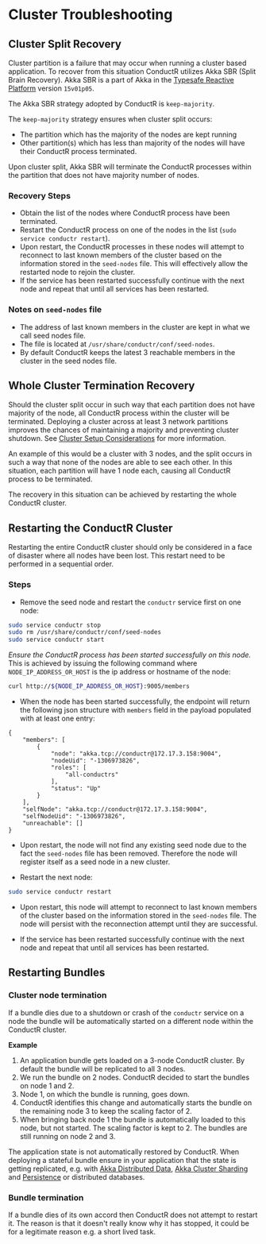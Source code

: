 # Cluster Troubleshooting

## Cluster Split Recovery

Cluster partition is a failure that may occur when running a cluster based application. To recover from this situation ConductR utilizes Akka SBR (Split Brain Recovery). Akka SBR is a part of Akka in the [Typesafe Reactive Platform](http://www.typesafe.com/products/typesafe-reactive-platform) version `15v01p05`.

The Akka SBR strategy adopted by ConductR is `keep-majority`.

The `keep-majority` strategy ensures when cluster split occurs:

* The partition which has the majority of the nodes are kept running
* Other partition(s) which has less than majority of the nodes will have their ConductR process terminated.

Upon cluster split, Akka SBR will terminate the ConductR processes within the partition that does not have majority number of nodes.

### Recovery Steps

* Obtain the list of the nodes where ConductR process have been terminated.
* Restart the ConductR process on one of the nodes in the list (`sudo service conductr restart`).
* Upon restart, the ConductR processes in these nodes will attempt to reconnect to last known members of the cluster based on the information stored in the `seed-nodes` file. This will effectively allow the restarted node to rejoin the cluster.
* If the service has been restarted successfully continue with the next node and repeat that until all services has been restarted.

### Notes on `seed-nodes` file

* The address of last known members in the cluster are kept in what we call seed nodes file.
* The file is located at `/usr/share/conductr/conf/seed-nodes`.
* By default ConductR keeps the latest 3 reachable members in the cluster in the seed nodes file.

## Whole Cluster Termination Recovery

Should the cluster split occur in such way that each partition does not have majority of the node, all ConductR process within the cluster will be terminated. Deploying a cluster across at least 3 network partitions improves the chances of maintaining a majority and preventing cluster shutdown. See [Cluster Setup Considerations](ClusterSetupConsiderations) for more information.

An example of this would be a cluster with 3 nodes, and the split occurs in such a way that none of the nodes are able to see each other. In this situation, each partition will have 1 node each, causing all ConductR process to be terminated.

The recovery in this situation can be achieved by restarting the whole ConductR cluster.

## Restarting the ConductR Cluster

Restarting the entire ConductR cluster should only be considered in a face of disaster where all nodes have been lost. This restart need to be performed in a sequential order.

### Steps

* Remove the seed node and restart the `conductr` service first on one node:

```bash
sudo service conductr stop
sudo rm /usr/share/conductr/conf/seed-nodes
sudo service conductr start
```

*Ensure the ConductR process has been started successfully on this node.* This is achieved by issuing the following command where `NODE_IP_ADDRESS_OR_HOST` is the ip address or hostname of the node:

```bash
curl http://${NODE_IP_ADDRESS_OR_HOST}:9005/members
```

* When the node has been started successfully, the endpoint will return the following json structure with `members` field in the payload populated with at least one entry:

```
{
    "members": [
        {
            "node": "akka.tcp://conductr@172.17.3.158:9004",
            "nodeUid": "-1306973826",
            "roles": [
                "all-conductrs"
            ],
            "status": "Up"
        }
    ],
    "selfNode": "akka.tcp://conductr@172.17.3.158:9004",
    "selfNodeUid": "-1306973826",
    "unreachable": []
}
```

* Upon restart, the node will not find any existing seed node due to the fact the `seed-nodes` file has been removed. Therefore the node will register itself as a seed node in a new cluster.

* Restart the next node:

```bash
sudo service conductr restart
```

* Upon restart, this node will attempt to reconnect to last known members of the cluster based on the information stored in the `seed-nodes` file. The node will persist with the reconnection attempt until they are successful.

* If the service has been restarted successfully continue with the next node and repeat that until all services has been restarted.


## Restarting Bundles

### Cluster node termination

If a bundle dies due to a shutdown or crash of the `conductr` service on a node the bundle will be automatically started on a different node within the ConductR cluster.
   
**Example**

1. An application bundle gets loaded on a 3-node ConductR cluster. By default the bundle will be replicated to all 3 nodes.
2. We run the bundle on 2 nodes. ConductR decided to start the bundles on node 1 and 2.
3. Node 1, on which the bundle is running, goes down.
4. ConductR identifies this change and automatically starts the bundle on the remaining node 3 to keep the scaling factor of 2.
5. When bringing back node 1 the bundle is automatically loaded to this node, but not started. The scaling factor is kept to 2. The bundles are still running on node 2 and 3.

The application state is not automatically restored by ConductR. When deploying a stateful bundle ensure in your application that the state is getting replicated, e.g. with [Akka Distributed Data](http://doc.akka.io/docs/akka/snapshot/scala/distributed-data.html), [Akka Cluster Sharding](http://doc.akka.io/docs/akka/snapshot/scala/cluster-sharding.html) and [Persistence](http://doc.akka.io/docs/akka/snapshot/scala/persistence.html) or distributed databases. 
     
### Bundle termination 
    
If a bundle dies of its own accord then ConductR does not attempt to restart it. The reason is that it doesn't really know why it has stopped, it could be for a legitimate reason e.g. a short lived task.